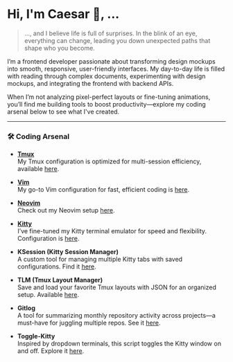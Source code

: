 # Hi, I'm Caesar 👋, ...

> ...,
> and I believe life is full of surprises. In the blink of an eye, everything can change, leading you down unexpected paths that shape who you become.

I’m a frontend developer passionate about transforming design mockups into smooth, responsive, user-friendly interfaces. My day-to-day life is filled with reading through complex documents, experimenting with design mockups, and integrating the frontend with backend APIs.

When I’m not analyzing pixel-perfect layouts or fine-tuning animations, you’ll find me building tools to boost productivity—explore my coding arsenal below to see what I've created.

---

### 🛠 Coding Arsenal

- **[Tmux](https://github.com/tmux/tmux)**  
  My Tmux configuration is optimized for multi-session efficiency, available [here](https://github.com/caesar003/tmux-config).

- **[Vim](https://www.vim.org/)**  
  My go-to Vim configuration for fast, efficient coding is [here](https://github.com/caesar003/vimrc).

- **[Neovim](https://neovim.io/)**  
  Check out my Neovim setup [here](https://github.com/caesar003/nvimconfig).

- **[Kitty](https://sw.kovidgoyal.net/kitty/)**  
  I’ve fine-tuned my Kitty terminal emulator for speed and flexibility. Configuration is [here](https://github.com/caesar003/kitty.conf).

- **KSession (Kitty Session Manager)**  
  A custom tool for managing multiple Kitty tabs with saved configurations. Find it [here](https://github.com/caesar003/ksession).

- **TLM (Tmux Layout Manager)**  
  Save and load your favorite Tmux layouts with JSON for an organized setup. Available [here](https://github.com/caesar003/tlm).

- **Gitlog**  
  A tool for summarizing monthly repository activity across projects—a must-have for juggling multiple repos. See it [here](https://github.com/caesar003/gitlog).

- **Toggle-Kitty**  
  Inspired by dropdown terminals, this script toggles the Kitty window on and off. Explore it [here](https://github.com/caesar003/toggle-kitty.git).
